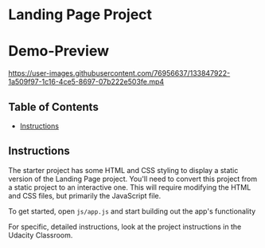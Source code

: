 # Landing Page Project
# Demo-Preview


https://user-images.githubusercontent.com/76956637/133847922-1a509f97-1c16-4ce5-8697-07b222e503fe.mp4


## Table of Contents

* [Instructions](#instructions)

## Instructions

The starter project has some HTML and CSS styling to display a static version of the Landing Page project. You'll need to convert this project from a static project to an interactive one. This will require modifying the HTML and CSS files, but primarily the JavaScript file.

To get started, open `js/app.js` and start building out the app's functionality

For specific, detailed instructions, look at the project instructions in the Udacity Classroom.
